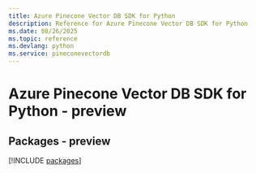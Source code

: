 ```yaml
---
title: Azure Pinecone Vector DB SDK for Python
description: Reference for Azure Pinecone Vector DB SDK for Python
ms.date: 08/26/2025
ms.topic: reference
ms.devlang: python
ms.service: pineconevectordb
---
```

# Azure Pinecone Vector DB SDK for Python - preview
## Packages - preview
[!INCLUDE [packages](pinecone-vector-db-index.md)]